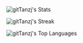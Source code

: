 ![gitTanzj's Stats](https://github-readme-stats.vercel.app/api?username=gitTanzj&theme=nord&show_icons=true&hide_border=true&count_private=true)

![gitTanzj's Streak](https://streak-stats.demolab.com/?user=gitTanzj&theme=nord&border=none)

![gitTanzj's Top Languages](https://github-readme-stats.vercel.app/api/top-langs/?username=gitTanzj&theme=nord&show_icons=true&hide_border=true&layout=compact)
